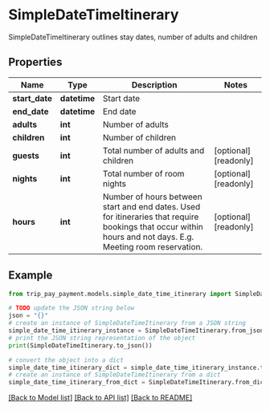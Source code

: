 # SimpleDateTimeItinerary

SimpleDateTimeItinerary outlines stay dates, number of adults and children

## Properties

Name | Type | Description | Notes
------------ | ------------- | ------------- | -------------
**start_date** | **datetime** | Start date | 
**end_date** | **datetime** | End date | 
**adults** | **int** | Number of adults | 
**children** | **int** | Number of children | 
**guests** | **int** | Total number of adults and children | [optional] [readonly] 
**nights** | **int** | Total number of room nights | [optional] [readonly] 
**hours** | **int** | Number of hours between start and end dates. Used for itineraries that require bookings that occur within hours and not days. E.g. Meeting room reservation. | [optional] [readonly] 

## Example

```python
from trip_pay_payment.models.simple_date_time_itinerary import SimpleDateTimeItinerary

# TODO update the JSON string below
json = "{}"
# create an instance of SimpleDateTimeItinerary from a JSON string
simple_date_time_itinerary_instance = SimpleDateTimeItinerary.from_json(json)
# print the JSON string representation of the object
print(SimpleDateTimeItinerary.to_json())

# convert the object into a dict
simple_date_time_itinerary_dict = simple_date_time_itinerary_instance.to_dict()
# create an instance of SimpleDateTimeItinerary from a dict
simple_date_time_itinerary_from_dict = SimpleDateTimeItinerary.from_dict(simple_date_time_itinerary_dict)
```
[[Back to Model list]](../README.md#documentation-for-models) [[Back to API list]](../README.md#documentation-for-api-endpoints) [[Back to README]](../README.md)


